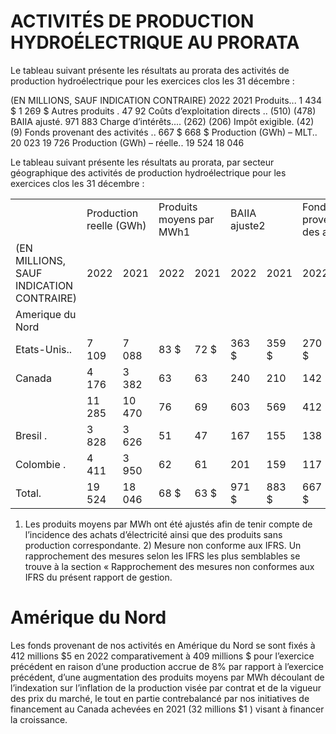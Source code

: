 # ACTIVITÉS DE PRODUCTION HYDROÉLECTRIQUE AU PRORATA

Le tableau suivant présente les résultats au prorata des activités de production hydroélectrique pour les exercices clos les 31 décembre :

(EN MILLIONS, SAUF INDICATION CONTRAIRE) 2022 2021 Produits... 1 434 \$ 1 269 \$ Autres produits . 47 92 Coûts d’exploitation directs .. (510) (478) BAIIA ajusté. 971 883 Charge d’intérêts.... (262) (206) Impôt exigible. (42) (9) Fonds provenant des activités .. 667 \$ 668 \$ Production (GWh) – MLT.. 20 023 19 726 Production (GWh) – réelle.. 19 524 18 046

Le tableau suivant présente les résultats au prorata, par secteur géographique des activités de production hydroélectrique pour les exercices clos les 31 décembre :   

<table><tr><td></td><td colspan="2">Production reelle (GWh)</td><td colspan="2">Produits moyens par MWh1</td><td colspan="2">BAIIA ajuste2</td><td colspan="2">Fonds provenant des activites</td></tr><tr><td>(EN MILLIONS, SAUF INDICATION CONTRAIRE)</td><td>2022</td><td>2021</td><td>2022</td><td>2021</td><td>2022</td><td>2021</td><td>2022</td><td>2021</td></tr><tr><td>Amerique du Nord</td><td></td><td></td><td></td><td></td><td></td><td></td><td></td><td></td></tr><tr><td>Etats-Unis..</td><td>7 109</td><td>7 088</td><td>83 $</td><td>72 $</td><td>363 $</td><td>359 $</td><td>270 $</td><td>256 $</td></tr><tr><td>Canada</td><td>4 176</td><td>3 382</td><td>63</td><td>63</td><td>240</td><td>210</td><td>142</td><td>153</td></tr><tr><td></td><td>11 285</td><td>10 470</td><td>76</td><td>69</td><td>603</td><td>569</td><td>412</td><td>409</td></tr><tr><td>Bresil .</td><td>3 828</td><td>3 626</td><td>51</td><td>47</td><td>167</td><td>155</td><td>138</td><td>131</td></tr><tr><td>Colombie .</td><td>4 411</td><td>3 950</td><td>62</td><td>61</td><td>201</td><td>159</td><td>117</td><td>128</td></tr><tr><td>Total.</td><td>19 524</td><td>18 046</td><td>68 $</td><td>63 $</td><td>971 $</td><td>883 $</td><td>667 $</td><td>668 $</td></tr></table>

1) Les produits moyens par MWh ont été ajustés afin de tenir compte de l’incidence des achats d’électricité ainsi que des produits sans production correspondante. 2) Mesure non conforme aux IFRS. Un rapprochement des mesures selon les IFRS les plus semblables se trouve à la section « Rapprochement des mesures non conformes aux IFRS du présent rapport de gestion.

# Amérique du Nord

Les fonds provenant de nos activités en Amérique du Nord se sont fixés à 412 millions $\$ 5$ en 2022 comparativement à 409 millions \$ pour l’exercice précédent en raison d’une production accrue de $8 \%$ par rapport à l’exercice précédent, d’une augmentation des produits moyens par MWh découlant de l’indexation sur l’inflation de la production visée par contrat et de la vigueur des prix du marché, le tout en partie contrebalancé par nos initiatives de financement au Canada achevées en 2021 (32 millions $\$ 1$ ) visant à financer la croissance.